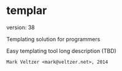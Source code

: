 templar
=======

version: 38

Templating solution for programmers

Easy templating tool long description (TBD)

	Mark Veltzer <mark@veltzer.net>, 2014
